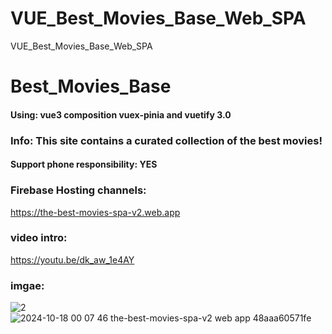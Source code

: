 # VUE_Best_Movies_Base_Web_SPA
VUE_Best_Movies_Base_Web_SPA

# Best_Movies_Base
#### Using: vue3 composition vuex-pinia and vuetify 3.0
### Info: This site contains a curated collection of the best movies!
#### Support phone responsibility: YES
### Firebase Hosting channels:
https://the-best-movies-spa-v2.web.app
### video intro:
https://youtu.be/dk_aw_1e4AY
### imgae:
![2](https://github.com/user-attachments/assets/aabbe5c6-89db-4775-897f-78546641d9fc)
![2024-10-18 00 07 46 the-best-movies-spa-v2 web app 48aaa60571fe](https://github.com/user-attachments/assets/a444f387-77d8-484f-8a3b-4fe7fd5047e7)



